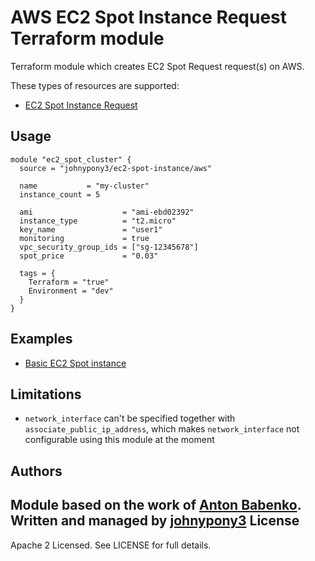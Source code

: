 AWS EC2 Spot Instance Request Terraform module
=================================

Terraform module which creates EC2 Spot Request request(s) on AWS.

These types of resources are supported:

* [EC2 Spot Instance Request](https://www.terraform.io/docs/providers/aws/r/spot_instance_request.html)

Usage
-----

```hcl
module "ec2_spot_cluster" {
  source = "johnypony3/ec2-spot-instance/aws"

  name           = "my-cluster"
  instance_count = 5

  ami                    = "ami-ebd02392"
  instance_type          = "t2.micro"
  key_name               = "user1"
  monitoring             = true
  vpc_security_group_ids = ["sg-12345678"]
  spot_price             = "0.03"

  tags = {
    Terraform = "true"
    Environment = "dev"
  }
}
```

Examples
--------

* [Basic EC2 Spot instance](https://github.com/johnypony3/terraform-aws-ec2-spot-instance/tree/master/examples/spot)

Limitations
-----------

* `network_interface` can't be specified together with `associate_public_ip_address`, which makes `network_interface`
  not configurable using this module at the moment

Authors
-------

Module based on the work of [Anton Babenko](https://github.com/antonbabenko).
Written and managed by [johnypony3](https://github.com/johnypony3)
License
-------

Apache 2 Licensed. See LICENSE for full details.
